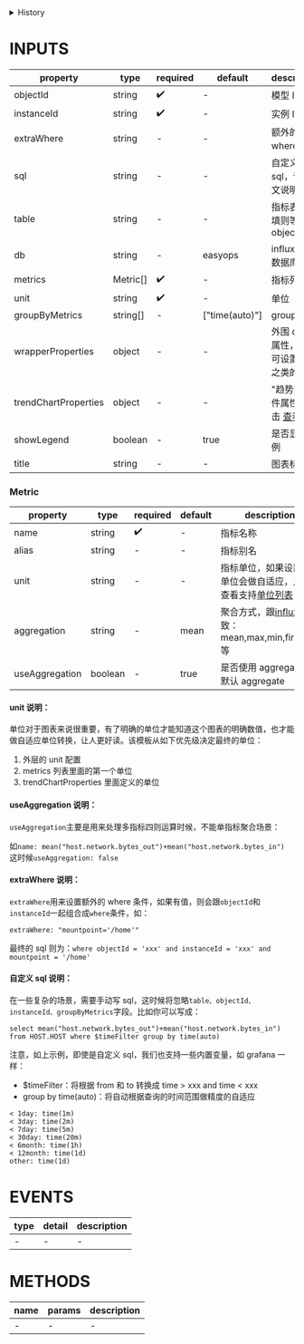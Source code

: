 [//]: # "business-bricks/monitor-charts/instance-metrics-trend-chart.ts"

<details>
<summary>History</summary>

| Version | Change              |
| ------- | ------------------- |
| 1.5.4   | 新属性 `extraWhere` |
| 1.7.0   | 新属性 `sql`        |

</details>

# INPUTS

| property             | type     | required | default          | description                                                                           |
| -------------------- | -------- | -------- | ---------------- | ------------------------------------------------------------------------------------- |
| objectId             | string   | ✔️       | -                | 模型 Id                                                                               |
| instanceId           | string   | ✔️       | -                | 实例 Id                                                                               |
| extraWhere           | string   | -        | -                | 额外的 where 条件                                                                     |
| sql                  | string   | -        | -                | 自定义 sql，详见下文说明                                                              |
| table                | string   | -        | -                | 指标表，不填则等于 objectId                                                           |
| db                   | string   | -        | easyops          | influxdb 的数据库                                                                     |
| metrics              | Metric[] | ✔️       | -                | 指标列表                                                                              |
| unit                 | string   | ✔️       | -                | 单位                                                                                  |
| groupByMetrics       | string[] | -        | \["time(auto)"\] | groupBy                                                                               |
| wrapperProperties    | object   | -        | -                | 外围 div 的属性，比如可设置样式之类的                                                 |
| trendChartProperties | object   | -        | -                | "趋势图"构件属性，点击 [查看](developers/brick-book/brick/general-charts.trend-chart) |
| showLegend           | boolean  | -        | true             | 是否显示图例                                                                          |
| title                | string   | -        | -                | 图表标题                                                                              |

### Metric

| property       | type    | required | default | description                                                                                                                 |
| -------------- | ------- | -------- | ------- | --------------------------------------------------------------------------------------------------------------------------- |
| name           | string  | ✔️       | -       | 指标名称                                                                                                                    |
| alias          | string  | -        | -       | 指标别名                                                                                                                    |
| unit           | string  | -        | -       | 指标单位，如果设置了单位会做自适应，点击查看支持[单位列表](http://docs.developers.easyops.cn/docs/brick-next/units)         |
| aggregation    | string  | -        | mean    | 聚合方式，跟[influxdb](https://docs.influxdata.com/influxdb/v1.7/query_language/functions/)一致：mean,max,min,first,last 等 |
| useAggregation | boolean | -        | true    | 是否使用 aggregate 或默认 aggregate                                                                                         |

#### unit 说明：

单位对于图表来说很重要，有了明确的单位才能知道这个图表的明确数值，也才能做自适应单位转换，让人更好读。该模板从如下优先级决定最终的单位：

1. 外层的 unit 配置
2. metrics 列表里面的第一个单位
3. trendChartProperties 里面定义的单位

#### useAggregation 说明：

`useAggregation`主要是用来处理多指标四则运算时候，不能单指标聚合场景：

如`name: mean("host.network.bytes_out")+mean("host.network.bytes_in")`
这时候`useAggregation: false`

#### extraWhere 说明：

`extraWhere`用来设置额外的 where 条件，如果有值，则会跟`objectId`和`instanceId`一起组合成`where`条件，如：

`extraWhere: "mountpoint='/home'"`

最终的 sql 则为：`where objectId = 'xxx' and instanceId = 'xxx' and mountpoint = '/home'`

#### 自定义 sql 说明：

在一些复杂的场景，需要手动写 sql，这时候将忽略`table、objectId、instanceId、groupByMetrics`字段。比如你可以写成：

```
select mean("host.network.bytes_out")+mean("host.network.bytes_in") from HOST.HOST where $timeFilter group by time(auto)

```

注意，如上示例，即使是自定义 sql，我们也支持一些内置变量，如 grafana 一样：

- \$timeFilter：将根据 from 和 to 转换成 time > xxx and time < xxx
- group by time(auto)：将自动根据查询的时间范围做精度的自适应

```
< 1day: time(1m)
< 3day: time(2m)
< 7day: time(5m)
< 30day: time(20m)
< 6month: time(1h)
< 12month: time(1d)
other: time(1d)
```

# EVENTS

| type | detail | description |
| ---- | ------ | ----------- |
| -    | -      | -           |

# METHODS

| name | params | description |
| ---- | ------ | ----------- |
| -    | -      | -           |
